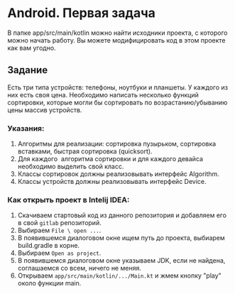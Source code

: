 # Android. Первая задача

В папке app/src/main/kotlin можно найти исходники проекта, с которого можно начать работу. Вы можете модифицировать код в этом проекте как вам угодно.

## Задание
Есть три типа устройств: телефоны, ноутбуки и планшеты. У каждого из них есть своя цена.
Необходимо написать несколько функций сортировки, которые могли бы сортировать по возрастанию/убыванию цены массив устройств.

### Указания:
1. Алгоритмы для реализации: сортировка пузырьком, сортировка вставками, быстрая сортировка (quicksort).
1. Для каждого  алгоритма сортировки и для каждого девайса необходимо выделить свой класс.
1. Классы сортировок должны реализовывать интерфейс Algorithm.
1. Классы устройств должны реализовывать интерфейс Device.

### Как открыть проект в Intelij IDEA:
1. Скачиваем стартовый код из данного репозитория и добавляем его в свой `gitlab` репозиторий.
1. Выбираем `File \ open ...`.
1. В появившемся диалоговом окне ищем путь до проекта, выбиарем build.gradle в корне.
1. Выбираем `Open as project`.
1. В появившемся диалоговом окне указываем JDK, если не найдена, соглашаемся со всем, ничего не меняя.
1. Открываем `app/src/main/kotlin/.../Main.kt` и жмем кнопку "play" около функции main.